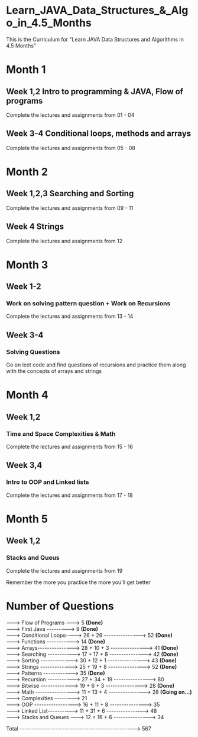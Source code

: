 # Learn_JAVA_Data_Structures_&_Algo_in_4.5_Months
This is the Curriculum for "Learn JAVA Data Structures and Algorithms in 4.5 Months"

# Month 1
## Week 1,2 Intro to programming & JAVA, Flow of programs
Complete the lectures and assignments from 01 - 04

## Week 3-4 Conditional loops, methods and arrays 
Complete the lectures and assignments from 05 - 08

# Month 2
## Week 1,2,3 Searching and Sorting
Complete the lectures and assignments from 09 - 11

## Week 4 Strings
Complete the lectures and assignments from 12

# Month 3
## Week 1-2
### Work on solving pattern question + Work on Recursions
Complete the lectures and assignments from 13 - 14

## Week 3-4
### Solving Questions
Go on leet code and find questions of recursions and practice them along with the concepts of arrays and strings

# Month 4
## Week 1,2
### Time and Space Complexities & Math
Complete the lectures and assignments from 15 - 16

## Week 3,4
### Intro to OOP and Linked lists
Complete the lectures and assignments from 17 - 18

# Month 5
## Week 1,2
### Stacks and Queus
Complete the lectures and assignments from 19

Remember the more you practice the more you'll get better

# Number of Questions

---> Flow of Programs ---> 5  __(Done)__ <br />
---> First Java ---------> 9  __(Done)__ <br />
---> Conditional Loops----> 26 + 26 ---------------> 52 __(Done)__ <br />
---> Functions -----------> 14  __(Done)__ <br />
---> Arrays---------------> 28 + 10 + 3 ---------------> 41 __(Done)__ <br />
---> Searching -----------> 17 + 17 + 8 ---------------> 42 __(Done)__ <br />
---> Sorting -------------> 30 + 12 + 1 ---------------> 43 __(Done)__ <br />
---> Strings -------------> 25 + 19 + 8 ---------------> 52 __(Done)__ <br />
---> Patterns ------------> 35  __(Done)__ <br />
---> Recursion -----------> 27 + 34 + 19 ---------------> 80  <br />
---> Bitwise -------------> 19 + 6 + 3 ---------------> 28 __(Done)__ <br />
---> Math ----------------> 11 + 13 + 4 ---------------> 28  __(Going on...)__ <br />
---> Complexities --------> 21  <br />
---> OOP -----------------> 16 + 11 + 8 ---------------> 35 <br />
---> Linked List----------> 11 + 31 + 6 ---------------> 48 <br />
---> Stacks and Queues ---> 12 + 16 + 6 ---------------> 34 <br />


Total ------------------------------------------------> 567


